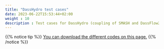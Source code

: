 ```yaml
---
title: "DassHydro test cases"
date: 2023-06-22T15:53:44+02:00
weight : 10
description : Test cases for DassHydro (coupling of SMASH and DassFlow2D).
---
```


{{% notice tip %}}
[You can download the different codes on this page.](/download/dl_dassflow_smash)
{{% /notice %}}

